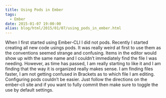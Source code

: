 ```yaml
---
title: Using Pods in Ember
tags:
  - Ember
date: 2015-01-07 19:00:00
alias: blog/html/2015/01/07/using_pods_in_ember.html
---
```


When I first started using Ember-CLI I did not pods. Recently
I started creating all new code usings pods. It was really weird
at first to use them as the conventions seemed strange and confusing.
Items in the editor would show up with the same name and I couldn’t
immediately find the file I was needing. However, as time has passed,
I am really starting to like it and I am finding that the way it is
organized really makes sense. I am finding files faster, I am not getting
confused in Brackets as to which file I am editing. Configuring pods couldn’t
be easier. Just follow the directions on the ember-cli site and if you want to
fully commit then make sure to toggle the use by default settings.
